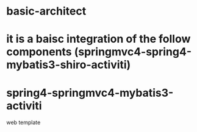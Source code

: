 
basic-architect
===============
it is a baisc integration of the follow components
(springmvc4-spring4-mybatis3-shiro-activiti)
=======
spring4-springmvc4-mybatis3-activiti
====================================

web template

